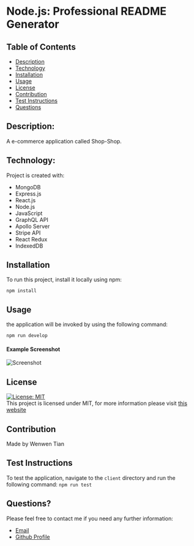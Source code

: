 # Node.js: Professional README Generator

## Table of Contents

- [Description](#description)
- [Technology](#Technology)
- [Installation](#installation)
- [Usage](#usage)
- [License](#license)
- [Contribution](#contribution)
- [Test Instructions](#test-instructions)
- [Questions](#questions)

## Description:

A e-commerce application called Shop-Shop.

## Technology:

Project is created with:

- MongoDB
- Express.js
- React.js
- Node.js
- JavaScript
- GraphQL API
- Apollo Server
- Stripe API
- React Redux
- IndexedDB

## Installation

To run this project, install it locally using npm:

```
npm install
```

## Usage

the application will be invoked by using the following command:

```
npm run develop
```

#### Example Screenshot

![Screenshot](./client/src/assets/shop.png)

## License

[![License: MIT](https://img.shields.io/badge/License-MIT-yellow.svg)](https://opensource.org/licenses/MIT) <br>
This project is licensed under MIT, for more information please visit [this website](https://opensource.org/licenses/MIT)

## Contribution

Made by Wenwen Tian

## Test Instructions

To test the application, navigate to the `client` directory and run the following command:
`npm run test`

## Questions?

Please feel free to contact me if you need any further information:

- [Email](wwtian9@gmail.com)
- [Github Profile](https://github.com/joce1ynn)
